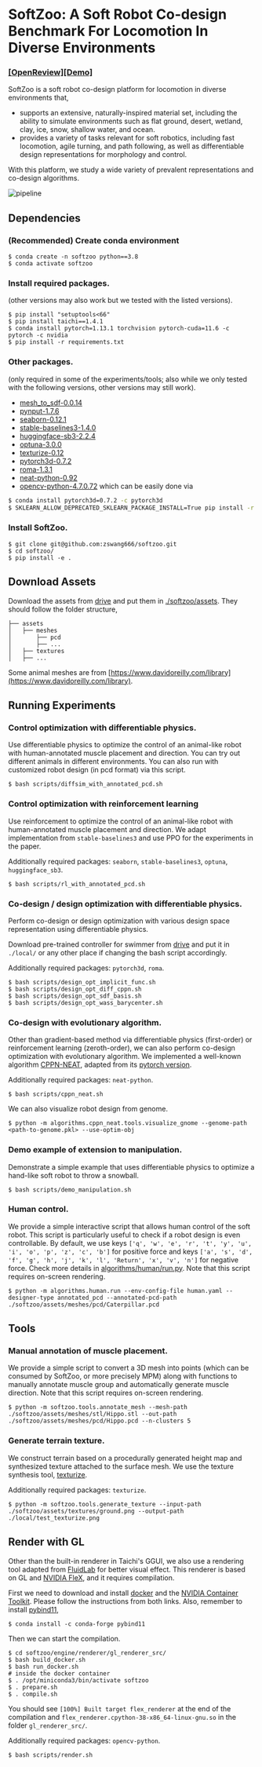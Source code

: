 # SoftZoo: A Soft Robot Co-design Benchmark For Locomotion In Diverse Environments

### [[OpenReview]](https://openreview.net/forum?id=Xyme9p1rpZw)[[Demo]](https://sites.google.com/view/softzoo-iclr-2023) ###

SoftZoo is a soft robot co-design platform for locomotion in diverse environments that,
* supports an extensive, naturally-inspired material set, including the ability to simulate environments such as flat ground, desert, wetland, clay, ice, snow, shallow water, and ocean.
* provides a variety of tasks relevant for soft robotics, including fast locomotion, agile turning, and path following, as well as differentiable design representations for morphology and control.

With this platform, we study a wide variety of prevalent representations and co-design algorithms.

![pipeline](imgs/demo.png)

## Dependencies
### (Recommended) Create conda environment
```
$ conda create -n softzoo python==3.8
$ conda activate softzoo
```
### Install required packages.
(other versions may also work but we tested with the listed versions).
```
$ pip install "setuptools<66"
$ pip install taichi==1.4.1
$ conda install pytorch=1.13.1 torchvision pytorch-cuda=11.6 -c pytorch -c nvidia
$ pip install -r requirements.txt
```
### Other packages.
(only required in some of the experiments/tools; also while we only tested with the following versions, other versions may still work).
* [mesh_to_sdf-0.0.14](https://github.com/marian42/mesh_to_sdf)
* [pynput-1.7.6](https://pypi.org/project/pynput/)
* [seaborn-0.12.1](https://pypi.org/project/seaborn/)
* [stable-baselines3-1.4.0](https://stable-baselines3.readthedocs.io/en/master/)
* [huggingface-sb3-2.2.4](https://pypi.org/project/huggingface-sb3/)
* [optuna-3.0.0](https://pypi.org/project/optuna/)
* [texturize-0.12](https://github.com/texturedesign/texturize)
* [pytorch3d-0.7.2](https://pypi.org/search/?q=pytorch3d)
* [roma-1.3.1](https://pypi.org/project/roma/)
* [neat-python-0.92](https://neat-python.readthedocs.io/en/latest/installation.html)
* [opencv-python-4.7.0.72](https://pypi.org/project/opencv-python/)
which can be easily done via

```bash
$ conda install pytorch3d=0.7.2 -c pytorch3d
$ SKLEARN_ALLOW_DEPRECATED_SKLEARN_PACKAGE_INSTALL=True pip install -r ./supplementary_requirements.txt
```

### Install SoftZoo.
```
$ git clone git@github.com:zswang666/softzoo.git
$ cd softzoo/
$ pip install -e .
```

## Download Assets
Download the assets from [drive](https://drive.google.com/drive/folders/1AYeZsr2ZMb1DkeOndQM0nBlNfx7dorUL?usp=sharing) and put them in [./softzoo/assets](./softzoo/assets). They should follow the folder structure,
```
├── assets
│   ├── meshes
│       ├── pcd
│       ├── ...
│   ├── textures
│   ├── ...
```
Some animal meshes are from [https://www.davidoreilly.com/library](https://www.davidoreilly.com/library).

## Running Experiments
### Control optimization with differentiable physics.
Use differentiable physics to optimize the control of an animal-like robot with human-annotated muscle placement and direction. You can try out different animals in different environments. You can also run with customized robot design (in pcd format) via this script.
```
$ bash scripts/diffsim_with_annotated_pcd.sh 
```
### Control optimization with reinforcement learning
Use reinforcement to optimize the control of an animal-like robot with human-annotated muscle placement and direction. We adapt implementation from `stable-baselines3` and use PPO for the experiments in the paper.

Additionally required packages: `seaborn`, `stable-baselines3`, `optuna`, `huggingface_sb3`.
```
$ bash scripts/rl_with_annotated_pcd.sh 
```

### Co-design / design optimization with differentiable physics.
Perform co-design or design optimization with various design space representation using differentiable physics.

Download pre-trained controller for swimmer from [drive](https://drive.google.com/drive/folders/1EuAZW0TaxIk3KnsFQrcSvbzvvTTQPaQr?usp=share_link) and put it in `./local/` or any other place if changing the bash script accordingly.

Additionally required packages: `pytorch3d`, `roma`.
```
$ bash scripts/design_opt_implicit_func.sh
$ bash scripts/design_opt_diff_cppn.sh
$ bash scripts/design_opt_sdf_basis.sh
$ bash scripts/design_opt_wass_barycenter.sh
```

### Co-design with evolutionary algorithm.
Other than gradient-based method via differentiable physics (first-order) or reinforcement learning (zeroth-order), we can also perform co-design optimization with evolutionary algorithm. We implemented a well-known algorithm [CPPN-NEAT](https://neat-python.readthedocs.io/en/latest/index.html), adapted from its [pytorch version](https://github.com/uber-research/PyTorch-NEAT).

Additionally required packages: `neat-python`.

```
$ bash scripts/cppn_neat.sh
```
We can also visualize robot design from genome.
```
$ python -m algorithms.cppn_neat.tools.visualize_gnome --genome-path <path-to-genome.pkl> --use-optim-obj
```

### Demo example of extension to manipulation.
Demonstrate a simple example that uses differentiable physics to optimize a hand-like soft robot to throw a snowball.
```
$ bash scripts/demo_manipulation.sh
```

### Human control.
We provide a simple interactive script that allows human control of the soft robot. This script is particularly useful to check if a robot design is even controllable. By default, we use keys `['q', 'w', 'e', 'r', 't', 'y', 'u', 'i', 'o', 'p', 'z', 'c', 'b']` for positive force and keys `['a', 's', 'd', 'f', 'g', 'h', 'j', 'k', 'l', 'Return', 'x', 'v', 'n']` for negative force. Check more details in [algorithms/human/run.py](algorithms/human/run.py). Note that this script requires on-screen rendering.
```
$ python -m algorithms.human.run --env-config-file human.yaml --designer-type annotated_pcd --annotated-pcd-path ./softzoo/assets/meshes/pcd/Caterpillar.pcd
```

## Tools
### Manual annotation of muscle placement.
We provide a simple script to convert a 3D mesh into points (which can be consumed by SoftZoo, or more precisely MPM) along with functions to manually annotate muscle group and automatically generate muscle direction. Note that this script requires on-screen rendering.
```
$ python -m softzoo.tools.annotate_mesh --mesh-path ./softzoo/assets/meshes/stl/Hippo.stl --out-path ./softzoo/assets/meshes/pcd/Hippo.pcd --n-clusters 5
```

### Generate terrain texture.
We construct terrain based on a procedurally generated height map and synthesized texture attached to the surface mesh. We use the texture synthesis tool, [texturize](https://github.com/texturedesign/texturize).

Additionally required packages: `texturize`.
```
$ python -m softzoo.tools.generate_texture --input-path ./softzoo/assets/textures/ground.png --output-path ./local/test_texturize.png
```

## Render with GL
Other than the built-in renderer in Taichi's GGUI, we also use a rendering tool adapted from [FluidLab](https://github.com/zhouxian/FluidLab) for better visual effect. This renderer is based on GL and [NVIDIA FleX](https://developer.nvidia.com/flex#:~:text=FleX%20is%20a%20particle%20based,%2C%20fluids%2C%20clothing%2C%20etc.), and it requires compilation.

First we need to download and install [docker](https://docs.docker.com/engine/install/ubuntu/) and the [NVIDIA Container Toolkit](https://docs.nvidia.com/datacenter/cloud-native/container-toolkit/latest/install-guide.html). Please follow the instructions from both links. Also, remember to install [pybind11](https://anaconda.org/conda-forge/pybind11),

```
$ conda install -c conda-forge pybind11
```

Then we can start the compilation.

```
$ cd softzoo/engine/renderer/gl_renderer_src/
$ bash build_docker.sh
$ bash run_docker.sh
# inside the docker container
$ . /opt/miniconda3/bin/activate softzoo
$ . prepare.sh
$ . compile.sh
```
You should see `[100%] Built target flex_renderer` at the end of the compilation and `flex_renderer.cpython-38-x86_64-linux-gnu.so` in the folder `gl_renderer_src/`.

Additionally required packages: `opencv-python`.

```
$ bash scripts/render.sh
```
